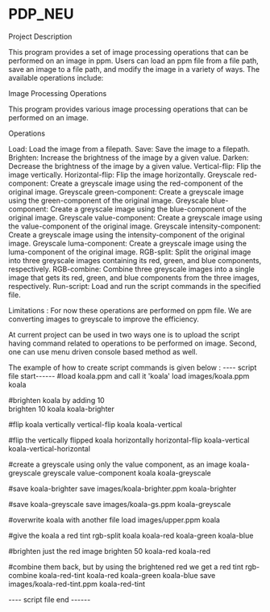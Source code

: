# PDP_NEU

Project Description

This program provides a set of image processing operations that can be performed on an image in ppm.
Users can load an ppm file from a file path, save an image to a file path, and modify the image in a
variety of ways. The available operations include:

Image Processing Operations

This program provides various image processing operations that can be performed on an image.

Operations

Load: Load the image from a filepath.
Save: Save the image to a filepath.
Brighten: Increase the brightness of the image by a given value.
Darken: Decrease the brightness of the image by a given value.
Vertical-flip: Flip the image vertically.
Horizontal-flip: Flip the image horizontally.
Greyscale red-component: Create a greyscale image using the red-component of the original image.
Greyscale green-component: Create a greyscale image using the green-component of the original image.
Greyscale blue-component: Create a greyscale image using the blue-component of the original image.
Greyscale value-component: Create a greyscale image using the value-component of the original image.
Greyscale intensity-component: Create a greyscale image using the intensity-component of the
original image.
Greyscale luma-component: Create a greyscale image using the luma-component of the original image.
RGB-split: Split the original image into three greyscale images containing its red, green, and blue
components, respectively.
RGB-combine: Combine three greyscale images into a single image that gets its red, green, and blue
components from the three images, respectively.
Run-script: Load and run the script commands in the specified file.

Limitations : For now these operations are performed on
ppm file.
We are converting images to greyscale to improve the efficiency.

At current project can be used in two ways one is to
upload the script having command related to operations to be performed on image.
Second, one can use menu driven console based method as well.

The example of how to create script commands is given below :
---- script file start------
#load koala.ppm and call it 'koala'
load images/koala.ppm koala

#brighten koala by adding 10  
brighten 10 koala koala-brighter

#flip koala vertically
vertical-flip koala koala-vertical

#flip the vertically flipped koala horizontally
horizontal-flip koala-vertical koala-vertical-horizontal

#create a greyscale using only the value component, as an image koala-greyscale
greyscale value-component koala koala-greyscale

#save koala-brighter
save images/koala-brighter.ppm koala-brighter

#save koala-greyscale
save images/koala-gs.ppm koala-greyscale

#overwrite koala with another file
load images/upper.ppm koala

#give the koala a red tint
rgb-split koala koala-red koala-green koala-blue

#brighten just the red image
brighten 50 koala-red koala-red

#combine them back, but by using the brightened red we get a red tint
rgb-combine koala-red-tint koala-red koala-green koala-blue
save images/koala-red-tint.ppm koala-red-tint

---- script file end ------